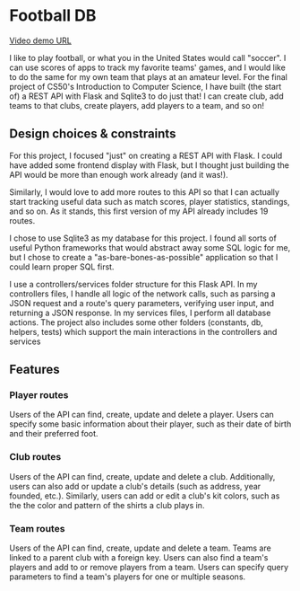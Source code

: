 # Football DB
[Video demo URL](https://youtu.be/QVTieepkTTM)

I like to play football, or what you in the United States would call "soccer". I can use scores of apps to track my favorite teams' games, and I would like to do the same for my own team that plays at an amateur level. For the final project of CS50's Introduction to Computer Science, I have built (the start of) a REST API with Flask and Sqlite3 to do just that! I can create club, add teams to that clubs, create players, add players to a team, and so on!
## Design choices & constraints
For this project, I focused "just" on creating a REST API with Flask. I could have added some frontend display with Flask, but I thought just building the API would be more than enough work already (and it was!).

Similarly, I would love to add more routes to this API so that I can actually start tracking useful data such as match scores, player statistics, standings, and so on. As it stands, this first version of my API already includes 19 routes.

I chose to use Sqlite3 as my database for this project. I found all sorts of useful Python frameworks that would abstract away some SQL logic for me, but I chose to create a "as-bare-bones-as-possible" application so that I could learn proper SQL first.

I use a controllers/services folder structure for this Flask API. In my controllers files, I handle all logic of the network calls, such as parsing a JSON request and a route's query parameters, verifying user input, and returning a JSON response. In my services files, I perform all database actions. The project also includes some other folders (constants, db, helpers, tests) which support the main interactions in the controllers and services

## Features
### Player routes
Users of the API can find, create, update and delete a player. Users can specify some basic information about their player, such as their date of birth and their preferred foot.
### Club routes
Users of the API can find, create, update and delete a club. Additionally, users can also add or update a club's details (such as address, year founded, etc.). Similarly, users can add or edit a club's kit colors, such as the the color and pattern of the shirts a club plays in.
### Team routes
Users of the API can find, create, update and delete a team. Teams are linked to a parent club with a foreign key. Users can also find a team's players and add to or remove players from a team. Users can specify query parameters to find a team's players for one or multiple seasons.